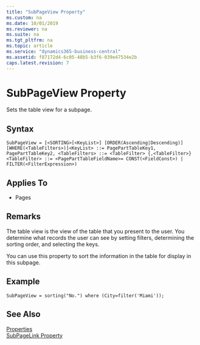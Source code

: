 ```yaml
---
title: "SubPageView Property"
ms.custom: na
ms.date: 10/01/2019
ms.reviewer: na
ms.suite: na
ms.tgt_pltfrm: na
ms.topic: article
ms.service: "dynamics365-business-central"
ms.assetid: f87172d4-6c05-48b5-b3f6-039e47534e2b
caps.latest.revision: 7
---
```


 

# SubPageView Property
Sets the table view for a subpage.  

## Syntax
```
SubPageView = [<SORTING>[<KeyList>] [ORDER(Ascending|Descending)] [WHERE(<TableFilters>)]<KeyList> ::= PagePartTableKey1, PagePartTableKey2, <TableFilters> ::= <TableFilter> {,<TableFilter>}<TableFilter> ::= <PagePartTableFieldName>= CONST(<FieldConst>) | FILTER(<FilterExpression>)
```
## Applies To  
  
-   Pages  
  
## Remarks  
 The table view is the view of the table that you present to the user. You determine what records the user can see by setting filters, determining the sorting order, and selecting the keys.  
  
 You can use this property to sort the information in the table for display in this subpage.

## Example

```
SubPageView = sorting("No.") where (City=filter('Miami'));
```
 ## See Also  
 [Properties](devenv-properties.md)  
 [SubPageLink Property](devenv-subpagelink-property.md)
 